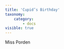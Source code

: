 ```yaml
---
title: 'Cupid’s Birthday'
taxonomy:
    category:
        - docs
visible: true
---
```


<div class="author">Miss Porden</div>

